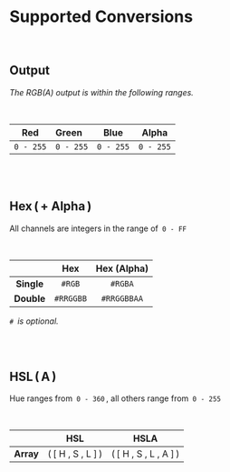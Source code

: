 
# Supported Conversions

<br>

## Output

*The RGB(A) output is within the following ranges.*

<br>

| Red | Green | Blue | Alpha |
|:---:|:------|:----:|:-----:|
| `0 - 255` | `0 - 255` | `0 - 255` | `0 - 255`

<br>
<br>

## Hex ( + Alpha )

All channels are integers in the range of  `0 - FF`

<br>

|   | Hex | Hex (Alpha) |
|:-:|:---:|:-----------:|
| **Single** | `#RGB`    | `#RGBA`
| **Double** | `#RRGGBB` | `#RRGGBBAA`

*`#`  is optional.*

<br>
<br>

## HSL ( A )

Hue ranges from  `0 - 360` , all others range from  `0 - 255`

<br>

|   | HSL | HSLA |
|:-:|:---:|:----:|
| **Array**     | ( [ H , S , L ] ) | ( [ H , S , L , A ] )

<br>
